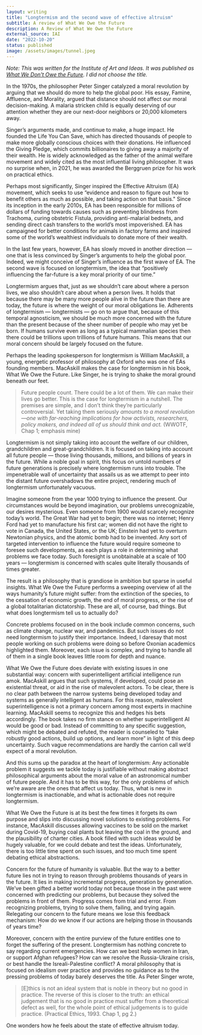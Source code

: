 ```yaml
---
layout: writing
title: "Longtermism and the second wave of effective altruism"
subtitle: A review of What We Owe the Future
description: A Review of What We Owe the Future 
external_source: IAI
date: "2022-10-20" 
status: published
image: /assets/images/tunnel.jpeg
---
```


_Note: This was written for the Institute of Art and Ideas. It was published as [What We Don't Owe the Future](https://iai.tv/articles/what-we-dont-owe-the-future-auid-2273). I did not choose the title._

In the 1970s, the philosopher Peter Singer catalyzed a moral revolution by arguing that we should do more to help the global poor. His essay, Famine, Affluence, and Morality, argued that distance should not affect our moral decision-making. A malaria stricken child is equally deserving of our attention whether they are our next-door neighbors or 20,000 kilometers away. 

Singer’s arguments made, and continue to make, a huge impact. He founded the Life You Can Save, which has directed thousands of people to make more globally conscious choices with their donations. He influenced the Giving Pledge, which commits billionaires to giving away a majority of their wealth. He is widely acknowledged as the father of the animal welfare movement and widely cited as the most influential living philosopher. It was no surprise when, in 2021, he was awarded the Berggruen prize for his work on practical ethics. 

Perhaps most significantly, Singer inspired the Effective Altruism (EA) movement, which seeks to use “evidence and reason to figure out how to benefit others as much as possible, and taking action on that basis." Since its inception in the early 2010s, EA has been responsible for millions of dollars of funding towards causes such as preventing blindness from Trachoma, curing obstetric Fistula, providing anti-malarial bednets, and sending direct cash transfers to the world’s most impoverished. EA has campaigned for better conditions for animals in factory farms and inspired some of the world’s wealthiest individuals to donate more of their wealth. 

In the last few years, however, EA has slowly moved in another direction — one that is less convinced by Singer’s arguments to help the global poor.  Indeed, we might conceive of Singer’s influence as the first wave of EA. The second wave is focused on longtermism, the idea that “positively influencing the far-future is a key moral priority of our time.”  

Longtermism argues that, just as we shouldn’t care about where a person lives, we also shouldn’t care about when a person lives. It holds that because there may be many more people alive in the future than there are today, the future is where the weight of our moral obligations lie. Adherents of longtermism — longtermists — go on to argue that, because of this temporal agnosticism, we should be much more concerned with the future than the present because of the sheer number of people who may yet be born. If humans survive even as long as a typical mammalian species then there could be trillions upon trillions of future humans. This means that our moral concern should be largely focused on the future. 

Perhaps the leading spokesperson for longtermism is William MacAskill, a young, energetic professor of philosophy at Oxford who was one of EAs founding members. MacAskill makes the case for longtermism in his book, What We Owe the Future. Like Singer, he is trying to shake the moral ground beneath our feet. 


> Future people count. There could be a lot of them. We can make their lives go better.
This is the case for longtermism in a nutshell. The premises are simple, and I don’t think they’re particularly controversial. Yet taking them seriously _amounts to a moral revolution—one with far-reaching implications for how activists, researchers, policy makers, and indeed all of us should think and act._ (WWOTF, Chap 1; emphasis mine) 

Longtermism is not simply taking into account the welfare of our children, grandchildren and great-grandchildren. It is focused on taking into account all future people — those living thousands, millions, and billions of years in the future. While a noble goal in spirit, this focus on untold numbers of future generations is precisely where longtermism runs into trouble. 
The impenetrable wall of uncertainty that assails us as we attempt to peer into the distant future overshadows the entire project, rendering much of longtermism unfortunately vacuous.  

Imagine someone from the year 1000 trying to influence the present. Our circumstances would be beyond imagination, our problems unrecognizable, our desires mysterious. Even someone from 1900 would scarcely recognize today’s world. The Great War had yet to begin; there was no internet; Henry Ford had yet to manufacture his first car; women did not have the right to vote in Canada, the United States, or the UK; Einstein had yet to overturn Newtonian physics, and the atomic bomb had to be invented. Any sort of targeted intervention to influence the future would require someone to foresee such developments, as each plays a role in determining what problems we face today. Such foresight is unobtainable at a scale of 100 years — longtermism is concerned with scales quite literally thousands of times greater. 

The result is a philosophy that is grandiose in ambition but sparse in useful insights. What We Owe the Future performs a sweeping overview of all the ways humanity’s future might suffer: from the extinction of the species, to the cessation of economic growth, the end of moral progress, or the rise of a global totalitarian dictatorship. These are all, of course, bad things. But what does longtermism tell us to actually do?

Concrete problems focused on in the book include common concerns, such as climate change, nuclear war, and pandemics. But such issues do not need longtermism to justify their importance. Indeed, I daresay that most people working on such problems were doing so before Oxonian academics highlighted them. Moreover, each issue is complex, and trying to handle all of them in a single book leaves little room for depth and nuance. 

What We Owe the Future does deviate with existing issues in one substantial way: concern with superintelligent artificial intelligence run amok. MacAskill argues that such systems, if developed, could pose an existential threat, or aid in the rise of malevolent actors. To be clear, there is no clear path between the narrow systems being developed today and systems as generally intelligent as humans. For this reason, malevolent superintelligence is not a primary concern among most experts in machine learning. MacAskill seems to recognize this and hedges his bets accordingly. The book takes no firm stance on whether superintelligent AI would be good or bad. Instead of committing to any specific suggestion, which might be debated and refuted, the reader is counseled to “take robustly good actions, build up options, and learn more” in light of this deep uncertainty. Such vague recommendations are hardly the carrion call we’d expect of a moral revolution. 

And this sums up the paradox at the heart of longtermism: Any actionable problem it suggests we tackle today is justifiable without making abstract philosophical arguments about the moral value of an astronomical number of future people. And it has to be this way, for the only problems of which we’re aware are the ones that affect us today. Thus, what is new in longtermism is inactionable, and what is actionable does not require longtermism. 

What We Owe the Future is at its best the few times it forgets its own purpose and slips into discussing novel solutions to existing problems. For instance, MacAskill discusses allowing vaccines to be sold on the market during Covid-19, buying coal plants but leaving the coal in the ground, and the plausibility of charter cities. A book filled with such ideas would be hugely valuable, for we could debate and test the ideas. Unfortunately, there is too little time spent on such issues, and too much time spent debating ethical abstractions. 

Concern for the future of humanity is valuable. But the way to a better future lies not in trying to reason through problems thousands of years in the future. It lies in making incremental progress, generation by generation. We’ve been gifted a better world today not because those in the past were concerned with predicting our problems, but because they solved the problems in front of them. Progress comes from trial and error. From recognizing problems, trying to solve them, failing, and trying again. Relegating our concern to the future means we lose this feedback mechanism: How do we know if our actions are helping those in thousands of years time? 

Moreover, concern with the entire purview of the future entitles one to forget the suffering of the present. Longtermism has nothing concrete to say regarding current emergencies. How can we best help women in Iran, or support Afghan refugees? How can we resolve the Russia-Ukraine crisis, or best handle the Isreali-Palestine conflict? A moral philosophy that is focused on idealism over practice and provides no guidance as to the pressing problems of today barely deserves the title. As Peter Singer wrote,

> [E]thics is not an ideal system that is noble in theory but no good in practice. The reverse of this is closer to the truth: an ethical judgement that is no good in practice must suffer from a theoretical defect as well, for the whole point of ethical judgements is to guide practice. (Practical Ethics, 1993. Chap 1, pg 2.)

One wonders how he feels about the state of effective altruism today. 


